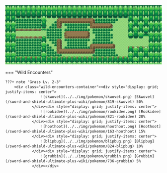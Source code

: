 <img src="../../img/routes/Slumbering Weald.png" alt="Slumbering Weald"/>

=== "Wild Encounters"


	???+ note "Grass Lv. 2-3"
		<div class="wild-encounters-container"><div style="display: grid; justify-items: center">
                    ![skwovet](../../img/pokemon/skwovet.png) [Skwovet](/sword-and-shield-ultimate-plus-wiki/pokemon/819-skwovet) 50%
                </div><div style="display: grid; justify-items: center">
                    ![rookidee](../../img/pokemon/rookidee.png) [Rookidee](/sword-and-shield-ultimate-plus-wiki/pokemon/821-rookidee) 20%
                </div><div style="display: grid; justify-items: center">
                    ![hoothoot](../../img/pokemon/hoothoot.png) [Hoothoot](/sword-and-shield-ultimate-plus-wiki/pokemon/163-hoothoot) 15%
                </div><div style="display: grid; justify-items: center">
                    ![blipbug](../../img/pokemon/blipbug.png) [Blipbug](/sword-and-shield-ultimate-plus-wiki/pokemon/824-blipbug) 10%
                </div><div style="display: grid; justify-items: center">
                    ![grubbin](../../img/pokemon/grubbin.png) [Grubbin](/sword-and-shield-ultimate-plus-wiki/pokemon/736-grubbin) 5%
                </div></div>



